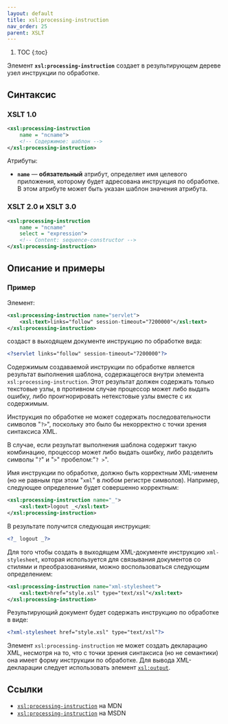 ```yaml
---
layout: default
title: xsl:processing-instruction
nav_order: 25
parent: XSLT
---
```


<!-- prettier-ignore -->
1. TOC
{:toc}

Элемент **`xsl:processing-instruction`** создает в результирующем дереве узел инструкции по обработке.

## Синтаксис

### XSLT 1.0

```xml
<xsl:processing-instruction
    name = "ncname">
    <!-- Содержимое: шаблон -->
</xsl:processing-instruction>
```

Атрибуты:

- **`name`** — **обязательный** атрибут, определяет имя целевого приложения, которому будет адресована инструкция по обработке. В этом атрибуте может быть указан шаблон значения атрибута.

### XSLT 2.0 и XSLT 3.0

```xml
<xsl:processing-instruction
    name = "ncname"
    select = "expression">
    <!-- Content: sequence-constructor -->
</xsl:processing-instruction>
```

## Описание и примеры

### Пример

Элемент:

```xml
<xsl:processing-instruction name="servlet">
    <xsl:text>links="follow" session-timeout="7200000"</xsl:text>
</xsl:processing-instruction>
```

создаст в выходящем документе инструкцию по обработке вида:

```xml
<?servlet links="follow" session-timeout="7200000"?>
```

Содержимым создаваемой инструкции по обработке является результат выполнения шаблона, содержащегося внутри элемента `xsl:processing-instruction`. Этот результат должен содержать только текстовые узлы, в противном случае процессор может либо выдать ошибку, либо проигнорировать нетекстовые узлы вместе с их содержимым.

Инструкция по обработке не может содержать последовательности символов "`?>`", поскольку это было бы некорректно с точки зрения синтаксиса XML.

В случае, если результат выполнения шаблона содержит такую комбинацию, процессор может либо выдать ошибку, либо разделить символы "`?`" и "`>`" пробелом:"`? >`".

Имя инструкции по обработке, должно быть корректным XML-именем (но не равным при этом "`xml`" в любом регистре символов). Например, следующее определение будет совершенно корректным:

```xml
<xsl:processing-instruction name="_">
    <xsl:text>logout _</xsl:text>
</xsl:processing-instruction>
```

В результате получится следующая инструкция:

```xml
<?_ logout _?>
```

Для того чтобы создать в выходящем XML-документе инструкцию `xml-stylesheet`, которая используется для связывания документов со стилями и преобразованиями, можно воспользоваться следующим определением:

```xml
<xsl:processing-instruction name="xml-stylesheet">
    <xsl:text>href="style.xsl" type="text/xsl"</xsl:text>
</xsl:processing-instruction>
```

Результирующий документ будет содержать инструкцию по обработке в виде:

```xml
<?xml-stylesheet href="style.xsl" type="text/xsl"?>
```

Элемент `xsl:processing-instruction` не может создать декларацию XML, несмотря на то, что с точки зрения синтаксиса (но не семантики) она имеет форму инструкции по обработке. Для вывода XML-декларации следует использовать элемент [`xsl:output`](/xslt/xsl-output/).

## Ссылки

- [`xsl:processing-instruction`](https://developer.mozilla.org/en/XSLT/processing-instruction) на MDN
- [`xsl:processing-instruction`](https://msdn.microsoft.com/en-us/library/ms256461.aspx) на MSDN
